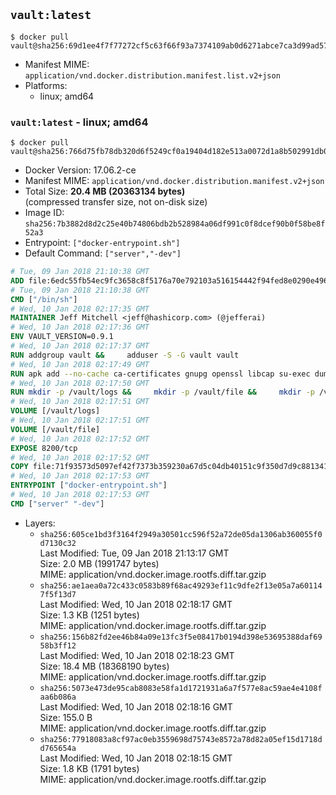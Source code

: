## `vault:latest`

```console
$ docker pull vault@sha256:69d1ee4f7f77272cf5c63f66f93a7374109ab0d6271abce7ca3d99ad57b076b5
```

-	Manifest MIME: `application/vnd.docker.distribution.manifest.list.v2+json`
-	Platforms:
	-	linux; amd64

### `vault:latest` - linux; amd64

```console
$ docker pull vault@sha256:766d75fb78db320d6f5249cf0a19404d182e513a0072d1a8b502991db0f2adf0
```

-	Docker Version: 17.06.2-ce
-	Manifest MIME: `application/vnd.docker.distribution.manifest.v2+json`
-	Total Size: **20.4 MB (20363134 bytes)**  
	(compressed transfer size, not on-disk size)
-	Image ID: `sha256:7b3882d8d2c25e40b74806bdb2b528984a06df991c0f8dcef90b0f58be8f52a3`
-	Entrypoint: `["docker-entrypoint.sh"]`
-	Default Command: `["server","-dev"]`

```dockerfile
# Tue, 09 Jan 2018 21:10:38 GMT
ADD file:6edc55fb54ec9fc3658c8f5176a70e792103a516154442f94fed8e0290e4960e in / 
# Tue, 09 Jan 2018 21:10:38 GMT
CMD ["/bin/sh"]
# Wed, 10 Jan 2018 02:17:35 GMT
MAINTAINER Jeff Mitchell <jeff@hashicorp.com> (@jefferai)
# Wed, 10 Jan 2018 02:17:36 GMT
ENV VAULT_VERSION=0.9.1
# Wed, 10 Jan 2018 02:17:37 GMT
RUN addgroup vault &&     adduser -S -G vault vault
# Wed, 10 Jan 2018 02:17:49 GMT
RUN apk add --no-cache ca-certificates gnupg openssl libcap su-exec dumb-init &&     gpg --keyserver pgp.mit.edu --recv-keys 91A6E7F85D05C65630BEF18951852D87348FFC4C &&     mkdir -p /tmp/build &&     cd /tmp/build &&     wget https://releases.hashicorp.com/vault/${VAULT_VERSION}/vault_${VAULT_VERSION}_linux_amd64.zip &&     wget https://releases.hashicorp.com/vault/${VAULT_VERSION}/vault_${VAULT_VERSION}_SHA256SUMS &&     wget https://releases.hashicorp.com/vault/${VAULT_VERSION}/vault_${VAULT_VERSION}_SHA256SUMS.sig &&     gpg --batch --verify vault_${VAULT_VERSION}_SHA256SUMS.sig vault_${VAULT_VERSION}_SHA256SUMS &&     grep vault_${VAULT_VERSION}_linux_amd64.zip vault_${VAULT_VERSION}_SHA256SUMS | sha256sum -c &&     unzip -d /bin vault_${VAULT_VERSION}_linux_amd64.zip &&     cd /tmp &&     rm -rf /tmp/build &&     apk del gnupg openssl &&     rm -rf /root/.gnupg
# Wed, 10 Jan 2018 02:17:50 GMT
RUN mkdir -p /vault/logs &&     mkdir -p /vault/file &&     mkdir -p /vault/config &&     chown -R vault:vault /vault
# Wed, 10 Jan 2018 02:17:51 GMT
VOLUME [/vault/logs]
# Wed, 10 Jan 2018 02:17:51 GMT
VOLUME [/vault/file]
# Wed, 10 Jan 2018 02:17:52 GMT
EXPOSE 8200/tcp
# Wed, 10 Jan 2018 02:17:52 GMT
COPY file:71f93573d5097ef42f7373b359230a67d5c04db40151c9f350d7d9c881341c67 in /usr/local/bin/docker-entrypoint.sh 
# Wed, 10 Jan 2018 02:17:53 GMT
ENTRYPOINT ["docker-entrypoint.sh"]
# Wed, 10 Jan 2018 02:17:53 GMT
CMD ["server" "-dev"]
```

-	Layers:
	-	`sha256:605ce1bd3f3164f2949a30501cc596f52a72de05da1306ab360055f0d7130c32`  
		Last Modified: Tue, 09 Jan 2018 21:13:17 GMT  
		Size: 2.0 MB (1991747 bytes)  
		MIME: application/vnd.docker.image.rootfs.diff.tar.gzip
	-	`sha256:ae1aea0a72c433c0583b89f68ac49293ef11c9dfe2f13e05a7a601147f5f13d7`  
		Last Modified: Wed, 10 Jan 2018 02:18:17 GMT  
		Size: 1.3 KB (1251 bytes)  
		MIME: application/vnd.docker.image.rootfs.diff.tar.gzip
	-	`sha256:156b82fd2ee46b84a09e13fc3f5e08417b0194d398e53695388daf6958b3ff12`  
		Last Modified: Wed, 10 Jan 2018 02:18:23 GMT  
		Size: 18.4 MB (18368190 bytes)  
		MIME: application/vnd.docker.image.rootfs.diff.tar.gzip
	-	`sha256:5073e473de95cab8083e58fa1d1721931a6a7f577e8ac59ae4e4108faa6b086a`  
		Last Modified: Wed, 10 Jan 2018 02:18:16 GMT  
		Size: 155.0 B  
		MIME: application/vnd.docker.image.rootfs.diff.tar.gzip
	-	`sha256:77918083a8cf97ac0eb3559698d75743e8572a78d82a05ef15d1718dd765654a`  
		Last Modified: Wed, 10 Jan 2018 02:18:15 GMT  
		Size: 1.8 KB (1791 bytes)  
		MIME: application/vnd.docker.image.rootfs.diff.tar.gzip
